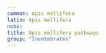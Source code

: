 ```yaml
---
common: Apis mellifera
latin: Apis mellifera
ncbi: 
title: Apis mellifera pathways
group: "Invetebrates"
---
```

